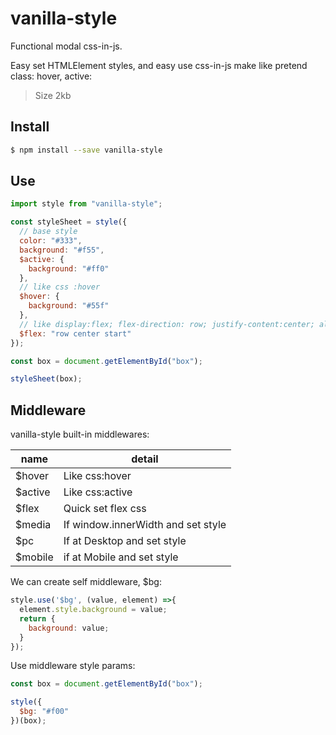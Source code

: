 # vanilla-style

Functional modal css-in-js.

Easy set HTMLElement styles, and easy use css-in-js make like pretend class: hover, active:

> Size 2kb

## Install

```sh
$ npm install --save vanilla-style
```

## Use

```js
import style from "vanilla-style";

const styleSheet = style({
  // base style
  color: "#333",
  background: "#f55",
  $active: {
    background: "#ff0"
  },
  // like css :hover
  $hover: {
    background: "#55f"
  },
  // like display:flex; flex-direction: row; justify-content:center; align-items:center;
  $flex: "row center start"
});

const box = document.getElementById("box");

styleSheet(box);
```

## Middleware

vanilla-style built-in middlewares:

| name     | detail                             |
| -------- | ---------------------------------- |
| \$hover  | Like css:hover                     |
| \$active | Like css:active                    |
| \$flex   | Quick set flex css                 |
| \$media  | If window.innerWidth and set style |
| \$pc     | If at Desktop and set style        |
| \$mobile | if at Mobile and set style         |

We can create self middleware, \$bg:

```js
style.use('$bg', (value, element) =>{
  element.style.background = value;
  return {
    background: value;
  }
});
```

Use middleware style params:

```js
const box = document.getElementById("box");

style({
  $bg: "#f00"
})(box);
```
